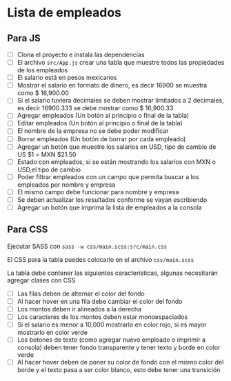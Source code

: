 # Lista de empleados

## Para JS

- [ ] Clona el proyecto e instala las dependencias
- [ ] El archivo `src/App.js` crear una tabla que muestre todos las propiedades de los empleados
- [ ] El salario está en pesos mexicanos
- [ ] Mostrar el salario en formato de dinero, es decir 16900 se muestra como $ 16,900.00
- [ ] Si el salario tuviera decimales se deben mostrar limitados a 2 decimales, es decir 16900.333 se debe mostrar como $ 16,900.33
- [ ] Agregar empleados (Un botón al principio o final de la tabla)
- [ ] Editar empleados (Un botón al principio o final de la tabla)
- [ ] El nombre de la empresa no se debe poder modificar
- [ ] Borrar empleados (Un botón de borrar por cada empleado)
- [ ] Agregar un botón que muestre los salarios en USD, tipo de cambio de US $1 = MXN $21.50
- [ ] Estado con empleados, si se están mostrando los salarios con MXN o USD,el tipo de cambio
- [ ] Poder filtrar empleados con un campo que permita buscar a los empleados por nombre y empresa
- [ ] El mismo campo debe funcionar para nombre y empresa
- [ ] Se deben actualizar los resultados conforme se vayan escribiendo
- [ ] Agregar un botón que imprima la lista de empleados a la consola

## Para CSS

Ejecutar SASS con `sass -w css/main.scss:src/main.css`

El CSS para la tabla puedes colocarlo en el archivo `css/main.scss`

La tabla debe contener las siguientes características, algunas necesitarán agregar clases con CSS

- [ ]  Las filas deben de alternar el color del fondo
- [ ]  Al hacer hover en una fila debe cambiar el color del fondo
- [ ]  Los montos deben ir alineados a la derecha
- [ ]  Los caracteres de los montos deben estar monoespaciados
- [ ]  Si el salario es menor a 10,000 mostrarlo en color rojo, si es mayor mostrarlo en color verde
- [ ]  Los botones de texto (como agregar nuevo empleado o imprimir a consola) deben tener fondo transparente y tener texto y borde en color verde
- [ ]  Al hacer hover deben de poner su color de fondo con el mismo color del borde y el texto pasa a ser color blanco, esto debe tener una transición
